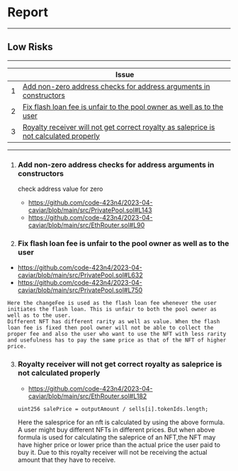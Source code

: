 # Report

---

## Low Risks

---

|     | Issue                                                                                                                                                                           |
| --- | ------------------------------------------------------------------------------------------------------------------------------------------------------------------------------- |
| 1   | [Add non-zero address checks for address arguments in constructors](#usage-of-uintsints-smaller-than-32-bytes-256-bits-incurs-overhead)                                         |
| 2   | [Fix flash loan fee is unfair to the pool owner as well as to the user ](#fix-flash-loan-fee-is-unfair-to-the-pool-owner-as-well-as-to-the-user)                                |
| 3   | [Royalty receiver will not get correct royalty as saleprice is not calculated properly](#royalty-receiver-will-not-get-correct-royalty-as-saleprice-is-not-calculated-properly) |

---

1. ### Add non-zero address checks for address arguments in constructors

   check address value for zero

   - https://github.com/code-423n4/2023-04-caviar/blob/main/src/PrivatePool.sol#L143
   - https://github.com/code-423n4/2023-04-caviar/blob/main/src/EthRouter.sol#L90

2. ### Fix flash loan fee is unfair to the pool owner as well as to the user

- https://github.com/code-423n4/2023-04-caviar/blob/main/src/PrivatePool.sol#L632
- https://github.com/code-423n4/2023-04-caviar/blob/main/src/PrivatePool.sol#L750

```
Here the changeFee is used as the flash loan fee whenever the user initiates the flash loan. This is unfair to both the pool owner as well as to the user.
Different NFT has different rarity as well as value. When the flash loan fee is fixed then pool owner will not be able to collect the proper fee and also the user who want to use the NFT with less rarity and usefulness has to pay the same price as that of the NFT of higher price.
```

3. ### Royalty receiver will not get correct royalty as saleprice is not calculated properly

   - https://github.com/code-423n4/2023-04-caviar/blob/main/src/EthRouter.sol#L182

   ```
   uint256 salePrice = outputAmount / sells[i].tokenIds.length;

   ```

   Here the salesprice for an nft is calculated by using the above formula. A user might buy different NFTs in different prices. But when above formula is used for calculating the saleprice of an NFT,the NFT may have higher price or lower price than the actual price the user paid to buy it. Due to this royalty receiver will not be receiving the actual amount that they have to receive.
